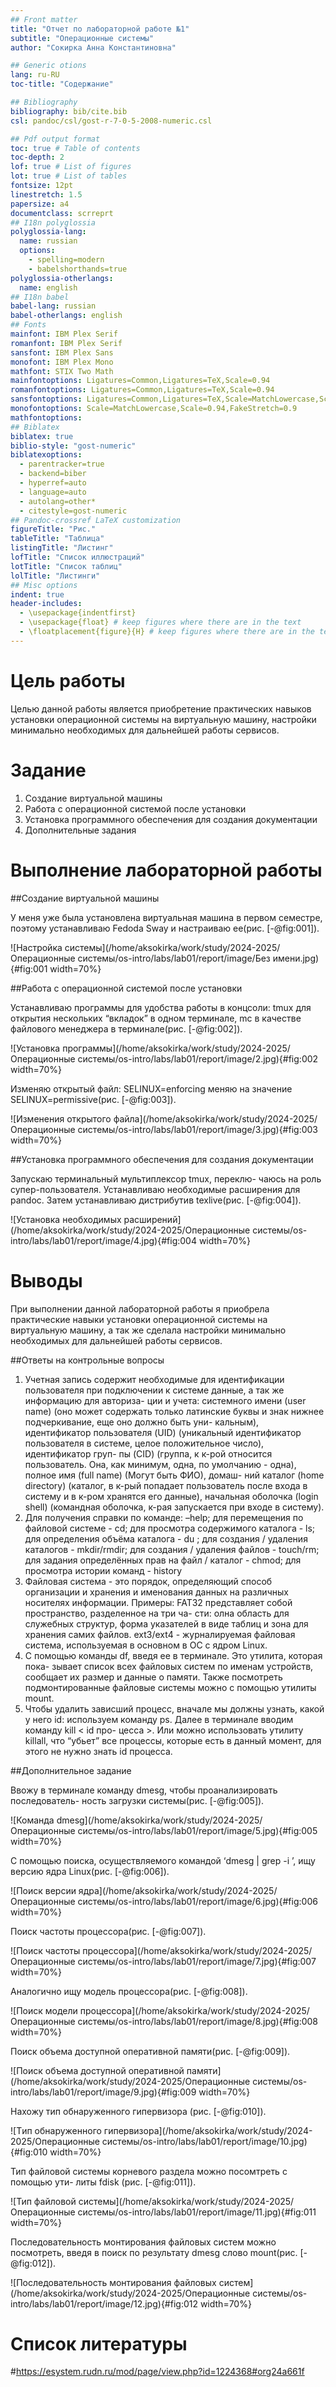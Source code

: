 ```yaml
---
## Front matter
title: "Отчет по лабораторной работе №1"
subtitle: "Операционные системы"
author: "Сокирка Анна Константиновна"

## Generic otions
lang: ru-RU
toc-title: "Содержание"

## Bibliography
bibliography: bib/cite.bib
csl: pandoc/csl/gost-r-7-0-5-2008-numeric.csl

## Pdf output format
toc: true # Table of contents
toc-depth: 2
lof: true # List of figures
lot: true # List of tables
fontsize: 12pt
linestretch: 1.5
papersize: a4
documentclass: scrreprt
## I18n polyglossia
polyglossia-lang:
  name: russian
  options:
	- spelling=modern
	- babelshorthands=true
polyglossia-otherlangs:
  name: english
## I18n babel
babel-lang: russian
babel-otherlangs: english
## Fonts
mainfont: IBM Plex Serif
romanfont: IBM Plex Serif
sansfont: IBM Plex Sans
monofont: IBM Plex Mono
mathfont: STIX Two Math
mainfontoptions: Ligatures=Common,Ligatures=TeX,Scale=0.94
romanfontoptions: Ligatures=Common,Ligatures=TeX,Scale=0.94
sansfontoptions: Ligatures=Common,Ligatures=TeX,Scale=MatchLowercase,Scale=0.94
monofontoptions: Scale=MatchLowercase,Scale=0.94,FakeStretch=0.9
mathfontoptions:
## Biblatex
biblatex: true
biblio-style: "gost-numeric"
biblatexoptions:
  - parentracker=true
  - backend=biber
  - hyperref=auto
  - language=auto
  - autolang=other*
  - citestyle=gost-numeric
## Pandoc-crossref LaTeX customization
figureTitle: "Рис."
tableTitle: "Таблица"
listingTitle: "Листинг"
lofTitle: "Список иллюстраций"
lotTitle: "Список таблиц"
lolTitle: "Листинги"
## Misc options
indent: true
header-includes:
  - \usepackage{indentfirst}
  - \usepackage{float} # keep figures where there are in the text
  - \floatplacement{figure}{H} # keep figures where there are in the text
---
```


# Цель работы

Целью данной работы является приобретение практических навыков установки операционной системы на виртуальную машину, настройки минимально необходимых для дальнейшей работы сервисов.

# Задание

1. Создание виртуальной машины
2. Работа с операционной системой после установки
3. Установка программного обеспечения для создания документации
4. Дополнительные задания

# Выполнение лабораторной работы

##Создание виртуальной машины

У меня уже была установлена виртуальная машина в первом семестре, поэтому устанавливаю Fedoda Sway и настраиваю ее(рис. [-@fig:001]).

![Настройка системы](/home/aksokirka/work/study/2024-2025/Операционные системы/os-intro/labs/lab01/report/image/Без имени.jpg){#fig:001 width=70%}

##Работа с операционной системой после установки

Устанавливаю программы для удобства работы в концсоли: tmux для открытия нескольких “вкладок” в одном терминале, mc в качестве файлового менеджера в терминале(рис. [-@fig:002]).

![Установка программы](/home/aksokirka/work/study/2024-2025/Операционные системы/os-intro/labs/lab01/report/image/2.jpg){#fig:002 width=70%}

Изменяю открытый файл: SELINUX=enforcing меняю на значение SELINUX=permissive(рис. [-@fig:003]).

![Изменения открытого файла](/home/aksokirka/work/study/2024-2025/Операционные системы/os-intro/labs/lab01/report/image/3.jpg){#fig:003 width=70%}

##Установка программного обеспечения для создания документации

Запускаю терминальный мультиплексор tmux, переклю- чаюсь на роль супер-пользователя. Устанавливаю необходимые расширения для pandoc. Затем устанавливаю дистрибутив texlive(рис. [-@fig:004]).

![Установка необходимых расширений](/home/aksokirka/work/study/2024-2025/Операционные системы/os-intro/labs/lab01/report/image/4.jpg){#fig:004 width=70%}

# Выводы

При выполнении данной лабораторной работы я приобрела практические
навыки установки операционной системы на виртуальную машину, а так же
сделала настройки минимально необходимых для дальнейшей работы сервисов.

##Ответы на контрольные вопросы
1. Учетная запись содержит необходимые для идентификации пользователя при подключении к системе данные, а так же информацию для авториза- ции и учета: системного имени (user name) (оно может содержать только латинские буквы и знак нижнее подчеркивание, еще оно должно быть уни- кальным), идентификатор пользователя (UID) (уникальный идентификатор пользователя в системе, целое положительное число), идентификатор груп- пы (CID) (группа, к к-рой относится пользователь. Она, как минимум, одна, по умолчанию - одна), полное имя (full name) (Могут быть ФИО), домаш- ний каталог (home directory) (каталог, в к-рый попадает пользователь после входа в систему и в к-ром хранятся его данные), начальная оболочка (login shell) (командная оболочка, к-рая запускается при входе в систему).
2. Для получения справки по команде: –help; для перемещения по файловой системе - cd; для просмотра содержимого каталога - ls; для определения объёма каталога - du ; для создания / удаления каталогов - mkdir/rmdir; для создания / удаления файлов - touch/rm; для задания определённых прав на файл / каталог - chmod; для просмотра истории команд - history
3. Файловая система - это порядок, определяющий способ организации и хранения и именования данных на различных носителях информации. Примеры: FAT32 представляет собой пространство, разделенное на три ча- сти: олна область для служебных структур, форма указателей в виде таблиц и зона для хранения самих файлов. ext3/ext4 - журналируемая файловая система, используемая в основном в ОС с ядром Linux.
4. С помощью команды df, введя ее в терминале. Это утилита, которая пока- зывает список всех файловых систем по именам устройств, сообщает их размер и данные о памяти. Также посмотреть подмонтированные файловые системы можно с помощью утилиты mount.
5. Чтобы удалить зависший процесс, вначале мы должны узнать, какой у него id: используем команду ps. Далее в терминале вводим команду kill < id про- цесса >. Или можно использовать утилиту killall, что “убьет” все процессы, которые есть в данный момент, для этого не нужно знать id процесса.

##Дополнительное задание

Ввожу в терминале команду dmesg, чтобы проанализировать последователь- ность загрузки системы(рис. [-@fig:005]).

![Команда dmesg](/home/aksokirka/work/study/2024-2025/Операционные системы/os-intro/labs/lab01/report/image/5.jpg){#fig:005 width=70%}

С помощью поиска, осуществляемого командой ‘dmesg | grep -i ’, ищу версию ядра Linux(рис. [-@fig:006]).

![Поиск версии ядра](/home/aksokirka/work/study/2024-2025/Операционные системы/os-intro/labs/lab01/report/image/6.jpg){#fig:006 width=70%}

Поиск частоты процессора(рис. [-@fig:007]).

![Поиск частоты процессора](/home/aksokirka/work/study/2024-2025/Операционные системы/os-intro/labs/lab01/report/image/7.jpg){#fig:007 width=70%}

Аналогично ищу модель процессора(рис. [-@fig:008]).

![Поиск модели процессора](/home/aksokirka/work/study/2024-2025/Операционные системы/os-intro/labs/lab01/report/image/8.jpg){#fig:008 width=70%}

Поиск объема доступной оперативной памяти(рис. [-@fig:009]).

![Поиск объема доступной оперативной памяти](/home/aksokirka/work/study/2024-2025/Операционные системы/os-intro/labs/lab01/report/image/9.jpg){#fig:009 width=70%}

Нахожу тип обнаруженного гипервизора (рис. [-@fig:010]).

![Tип обнаруженного гипервизора](/home/aksokirka/work/study/2024-2025/Операционные системы/os-intro/labs/lab01/report/image/10.jpg){#fig:010 width=70%}

Тип файловой системы корневого раздела можно посомтреть с помощью ути- литы fdisk (рис. [-@fig:011]).

![Тип файловой системы](/home/aksokirka/work/study/2024-2025/Операционные системы/os-intro/labs/lab01/report/image/11.jpg){#fig:011 width=70%}

Последовательность монтирования файловых систем можно посмотреть, введя в поиск по результату dmesg слово mount(рис. [-@fig:012]).

![Последовательность монтирования файловых систем](/home/aksokirka/work/study/2024-2025/Операционные системы/os-intro/labs/lab01/report/image/12.jpg){#fig:012 width=70%}

# Список литературы

 #https://esystem.rudn.ru/mod/page/view.php?id=1224368#org24a661f